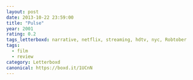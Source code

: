 ```yaml
---
layout: post 
date: 2013-10-22 23:59:00
title: "Pulse"
year: 2001
rating: 0.2
tags_letterboxd: narrative, netflix, streaming, hdtv, nyc, Robtober
tags:
  - film
  - review
category: Letterboxd
canonical: https://boxd.it/1UCnN
---
```

